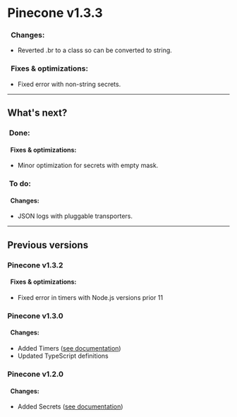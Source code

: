 # <b>Pinecone v1.3.3</b>

### &nbsp;&nbsp;<b>Changes:</b>
* Reverted .br to a class so can be converted to string.
### &nbsp;&nbsp;<b>Fixes & optimizations:</b>
* Fixed error with non-string secrets.

---

## <b>What's next?</b>

### &nbsp;<b>Done:</b>
<!-- #### &nbsp;&nbsp;<b>Changes:</b> -->
#### &nbsp;&nbsp;<b>Fixes & optimizations:</b>
* Minor optimization for secrets with empty mask.
  
### &nbsp;<b>To do:</b>
#### &nbsp;&nbsp;<b>Changes:</b>
* JSON logs with pluggable transporters.
<!-- #### &nbsp;&nbsp;<b>Fixes & optimizations:</b> -->

---

## <b>Previous versions</b>

### Pinecone v1.3.2

#### &nbsp;&nbsp;<b>Fixes & optimizations:</b>
* Fixed error in timers with Node.js versions prior 11

### Pinecone v1.3.0
#### &nbsp;&nbsp;<b>Changes:</b>

* Added Timers ([see documentation](https://github.com/LorenzoVernazza/Pinecone/blob/master/README.md#timers))
* Updated TypeScript definitions

### Pinecone v1.2.0
#### &nbsp;&nbsp;<b>Changes:</b>

* Added Secrets ([see documentation](https://github.com/LorenzoVernazza/Pinecone/blob/master/README.md#secrets))